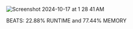 ![Screenshot 2024-10-17 at 1 28 41 AM](https://github.com/user-attachments/assets/1e7414b9-1043-4278-853d-3b1736400907)

BEATS: 22.88% RUNTIME and 77.44% MEMORY
